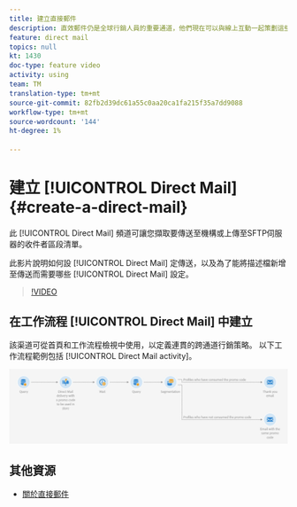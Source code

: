 ```yaml
---
title: 建立直接郵件
description: 直效郵件仍是全球行銷人員的重要通道，他們現在可以與線上互動一起策劃這些離線互動。 推動數位通訊的引擎（例如電子郵件和行動裝置）現在也可以個人化直效郵件者。
feature: direct mail
topics: null
kt: 1430
doc-type: feature video
activity: using
team: TM
translation-type: tm+mt
source-git-commit: 82fb2d39dc61a55c0aa20ca1fa215f35a7dd9088
workflow-type: tm+mt
source-wordcount: '144'
ht-degree: 1%

---
```



# 建立 [!UICONTROL Direct Mail] {#create-a-direct-mail}

此 [!UICONTROL Direct Mail] 頻道可讓您擷取要傳送至機構或上傳至SFTP伺服器的收件者區段清單。

此影片說明如何設 [!UICONTROL Direct Mail] 定傳送，以及為了能將描述檔新增至傳送而需要哪些 [!UICONTROL Direct Mail] 設定。

>[!VIDEO](https://video.tv.adobe.com/v/23417?quality=12)

## 在工作流程 [!UICONTROL Direct Mail] 中建立

該渠道可從首頁和工作流程檢視中使用，以定義連貫的跨通道行銷策略。 以下工作流程範例包括 [!UICONTROL Direct Mail activity]。

![工作流程影像](/help/assets/direct_mail_examplewf.png)

## 其他資源

* [關於直接郵件](https://docs.adobe.com/content/help/en/campaign-standard/using/communication-channels/direct-mail/about-direct-mail.html)
